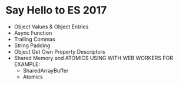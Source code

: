 # Say Hello to ES 2017
- Object Values & Object Entries
- Async Function
- Trailing Commas
- String Padding
- Object Get Own Property Descriptors
- Shared Memory  and ATOMICS USING WITH WEB WORKERS FOR EXAMPLE:
   - SharedArrayBuffer
   - Atomics

